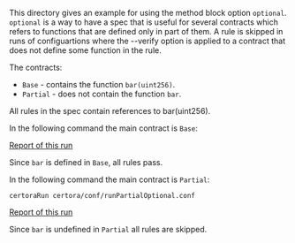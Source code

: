 This directory gives an example for using the method block option `optional`.
`optional` is a way to have a spec that is useful for several contracts which refers to functions that are defined only
in part of them. A rule is skipped in runs of configuartions where the --verify option is applied to a contract that does not define some function in the rule.

The contracts:
- `Base` - contains the function `bar(uint256)`.
- `Partial` - does not contain the function `bar`.

All rules in the spec contain references to bar(uint256). 

In the following command the main contract is `Base`:

[Report of this run](https://prover.certora.com/output/1902/e817a29d683f4ecb9bda9b150bef6083?anonymousKey=863734223abf15443e74ebbb22fad4a724302c31)

Since `bar` is defined in `Base`, all rules pass.

In the following command the main contract is `Partial`:

```certoraRun certora/conf/runPartialOptional.conf```

[Report of this run](https://prover.certora.com/output/1902/b5cd98af4a11465baea9b469459f9b6b?anonymousKey=2ffe394f28621fa9a74311fe9a52036f014acb42)

Since `bar` is undefined in `Partial` all rules are skipped.
